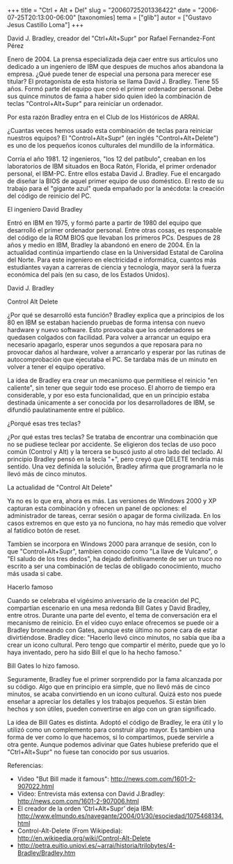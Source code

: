 +++
title = "Ctrl + Alt + Del"
slug = "20060725201336422"
date = "2006-07-25T20:13:00-06:00"
[taxonomies]
tema = ["glib"]
autor = ["Gustavo Jesus Castillo Loma"]
+++

David J. Bradley, creador del "Ctrl+Alt+Supr" por Rafael Fernandez-Font Pérez

Enero de 2004. La prensa especializada deja caer entre sus artículos uno
dedicado a un ingeniero de IBM que despues de muchos años abandona la empresa.
¿Qué puede tener de especial una persona para merecer ese titular? El
protagonista de esta historia se llama David J. Bradley. Tiene 55 años. Formó
parte del equipo que creó el primer ordenador personal. Debe sus quince minutos
de fama a haber sido quien ideó la combinación de teclas "Control+Alt+Supr" para
reiniciar un ordenador.

Por esta razón Bradley entra en el Club de los Históricos de ARRAI.

<!-- more -->

¿Cuantas veces hemos usado esta combinación de teclas para reiniciar nuestros
equipos? El "Control+Alt+Supr" (en inglés "Control+Alt+Delete") es uno de los
pequeños iconos culturales del mundillo de la informática.

Corría el año 1981. 12 ingenieros, "los 12 del patíbulo", creaban en los
laboratorios de IBM situados en Boca Ratón, Florida, el primer ordenador
personal, el IBM-PC. Entre ellos estaba David J. Bradley. Fue el encargado de
diseñar la BIOS de aquel primer equipo de uso doméstico. El resto de su trabajo
para el "gigante azul" queda empañado por la anécdota: la creación del código de
reinicio del PC.

El ingeniero David Bradley

Entró en IBM en 1975, y formó parte a partir de 1980 del equipo que desarrolló
el primer ordenador personal. Entre otras cosas, es responsable del código de la
ROM BIOS que llevaban los primeros PCs. Despues de 28 años y medio en IBM,
Bradley la abandonó en enero de 2004. En la actualidad continúa impartiendo
clase en la Universidad Estatal de Carolina del Norte. Para este ingeniero en
electricidad e informática, cuantos más estudiantes vayan a carreras de ciencia
y tecnología, mayor será la fuerza económica del país (en su caso, de los
Estados Unidos).

David J. Bradley

Control Alt Delete

¿Por qué se desarrolló esta función? Bradley explica que a principios de los 80
en IBM se estaban haciendo pruebas de forma intensa con nuevo hardware y nuevo
software. Esto provocaba que los ordenadores se quedasen colgados con facilidad.
Para volver a arrancar un equipo era necesario apagarlo, esperar unos segundos a
que reposara para no provocar daños al hardware, volver a arrancarlo y esperar
por las rutinas de autocomprobación que ejecutaba el PC. Se tardaba más de un
minuto en volver a tener el equipo operativo.

La idea de Bradley era crear un mecanismo que permitiese el reinicio "en
caliente", sin tener que seguir todo ese proceso. El ahorro de tiempo era
considerable, y por eso esta funcionalidad, que en un principio estaba destinada
únicamente a ser conocida por los desarrolladores de IBM, se difundió
paulatinamente entre el público.

¿Porqué esas tres teclas?

¿Por qué estas tres teclas? Se trataba de encontrar una combinación que no se
pudiese teclear por accidente. Se eligieron dos teclas de uso poco común
(Control y Alt) y la tercera se buscó justo al otro lado del teclado. Al
principio Bradley pensó en la tecla "+", pero creyó que DELETE tendría más
sentido. Una vez definida la solución, Bradley afirma que programarla no le
llevó más de cinco minutos.

La actualidad de "Control Alt Delete"

Ya no es lo que era, ahora es más. Las versiones de Windows 2000 y XP capturan
esta combinación y ofrecen un panel de opciones: el administrador de tareas,
cerrar sesión o apagar de forma civilizada. En los casos extremos en que esto ya
no funciona, no hay más remedio que volver al fatídico botón de reset.

Tambien se incorpora en Windows 2000 para arranque de sesión, con lo que
"Control+Alt+Supr", tambien conocido como "La llave de Vulcano", o "El saludo de
los tres dedos", ha dejado definitivamente de ser un truco no escrito a ser una
combinación de teclas de obligado conocimiento, mucho más usada si cabe.

Hacerlo famoso

Cuando se celebraba el vigésimo aniversario de la creación del PC, compartían
escenario en una mesa redonda Bill Gates y David Bradley, entre otros. Durante
una parte del evento, el tema de conversación era el mecanismo de reinicio. En
el vídeo cuyo enlace ofrecemos se puede oir a Bradley bromeando con Gates,
aunque este último no pone cara de estar divirtiéndose. Bradley dice: "Hacerlo
llevó cinco minutos, no sabía que iba a crear un icono cultural. Pero tengo que
compartir el mérito, puede que yo lo haya inventado, pero ha sido Bill el que lo
ha hecho famoso."

Bill Gates lo hizo famoso.

Seguramente, Bradley fue el primer sorprendido por la fama alcanzada por su
código. Algo que en principio era simple, que no llevó más de cinco minutos, se
acaba convirtiendo en un icono cultural. Quizá esto nos puede enseñar a apreciar
los detalles y los trabajos pequeños. Si están bien hechos y son útiles, pueden
convertirse en algo con un gran significado.

La idea de Bill Gates es distinta. Adoptó el código de Bradley, le era útil y lo
utilizó como un complemento para construir algo mayor. Es tambien una forma de
ver como lo que hacemos, si lo compartimos, puede servirle a otra gente. Aunque
podemos adivinar que Gates hubiese preferido que el "Ctrl+Alt+Supr" no fuese tan
conocido por sus usuarios.

Referencias:

- Video "But Bill made it famous": <http://news.com.com/1601-2-907022.html>
- Vídeo: Entrevista más extensa con David J.Bradley:
  <http://news.com.com/1601-2-907006.html>
- El creador de la orden ‘Ctrl+Alt+Supr’ deja IBM:
  <http://www.elmundo.es/navegante/2004/01/30/esociedad/1075468134.html>
- Control-Alt-Delete (From Wikipedia):
  <http://en.wikipedia.org/wiki/Control-Alt-Delete>
- <http://petra.euitio.uniovi.es/~arrai/historia/trilobytes/4-Bradley/Bradley.htm>
